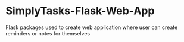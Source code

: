 # SimplyTasks-Flask-Web-App
Flask packages used to create web application where user can create reminders or notes for themselves 
